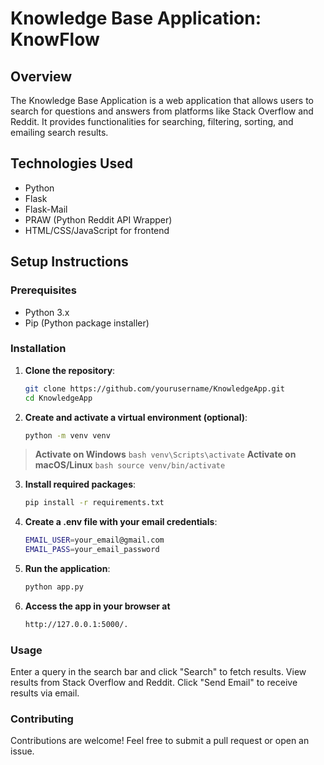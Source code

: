 # Knowledge Base Application: KnowFlow

## Overview
The Knowledge Base Application is a web application that allows users to search for questions and answers from platforms like Stack Overflow and Reddit. It provides functionalities for searching, filtering, sorting, and emailing search results.

## Technologies Used
- Python
- Flask
- Flask-Mail
- PRAW (Python Reddit API Wrapper)
- HTML/CSS/JavaScript for frontend

## Setup Instructions

### Prerequisites
- Python 3.x
- Pip (Python package installer)

### Installation
1. **Clone the repository**:
   ```bash
   git clone https://github.com/yourusername/KnowledgeApp.git
   cd KnowledgeApp
2. **Create and activate a virtual environment (optional)**:
   ```bash
   python -m venv venv
> **Activate on Windows** ```bash venv\Scripts\activate```
> **Activate on macOS/Linux** ```bash source venv/bin/activate ```
3. **Install required packages**:
   ```bash
   pip install -r requirements.txt
4. **Create a .env file with your email credentials**:
   ```bash
   EMAIL_USER=your_email@gmail.com
   EMAIL_PASS=your_email_password
5. **Run the application**:
   ```bash
   python app.py
7. **Access the app in your browser at**
   ```bash
   http://127.0.0.1:5000/.

### Usage
Enter a query in the search bar and click "Search" to fetch results.
View results from Stack Overflow and Reddit.
Click "Send Email" to receive results via email.

### Contributing
Contributions are welcome! Feel free to submit a pull request or open an issue.
